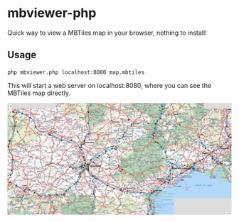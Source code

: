 # mbviewer-php
Quick way to view a MBTiles map in your browser, nothing to install!

## Usage

```
php mbviewer.php localhost:8080 map.mbtiles
```

This will start a web server on localhost:8080, where you can see the MBTiles map directly.

![](scr.png)